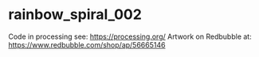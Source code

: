 # rainbow_spiral_002
Code in processing see: https://processing.org/
Artwork on Redbubble at: https://www.redbubble.com/shop/ap/56665146
